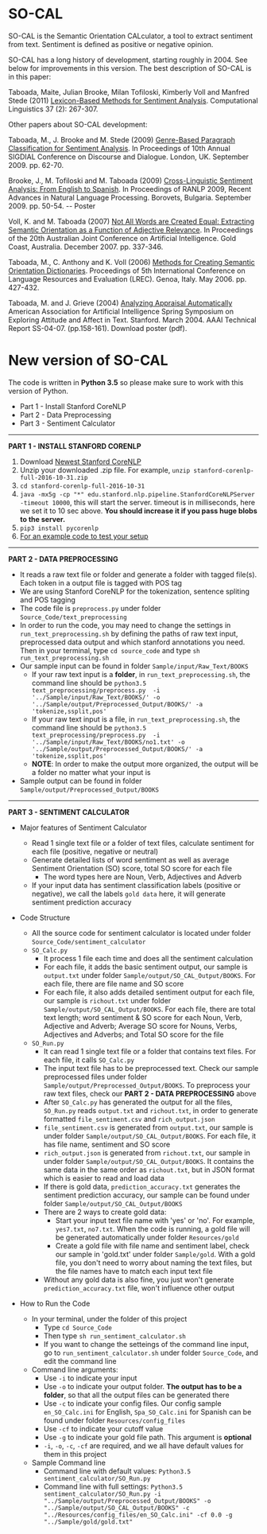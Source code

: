# SO-CAL

SO-CAL is the Semantic Orientation CALculator, a tool to extract
sentiment from text. Sentiment is defined as positive or negative
opinion.

SO-CAL has a long history of development, starting roughly
in 2004. See below for improvements in this version. The best
description of SO-CAL is in this paper:

Taboada, Maite, Julian Brooke, Milan Tofiloski, Kimberly Voll and
Manfred Stede (2011) [Lexicon-Based Methods for Sentiment
Analysis][3]. Computational Linguistics 37 (2): 267-307.

Other papers about SO-CAL development:

Taboada, M., J. Brooke and M. Stede (2009) [Genre-Based Paragraph
Classification for Sentiment Analysis][4]. In Proceedings of 10th
Annual SIGDIAL Conference on Discourse and Dialogue. London,
UK. September 2009. pp. 62-70.

Brooke, J., M. Tofiloski and M. Taboada (2009) [Cross-Linguistic
Sentiment Analysis: From English to Spanish][5]. In Proceedings of
RANLP 2009, Recent Advances in Natural Language Processing. Borovets,
Bulgaria. September 2009. pp. 50-54. -- Poster

Voll, K. and M. Taboada (2007) [Not All Words are Created Equal:
Extracting Semantic Orientation as a Function of Adjective
Relevance][6]. In Proceedings of the 20th Australian Joint Conference
on Artificial Intelligence. Gold Coast,
Australia. December 2007. pp. 337-346.

Taboada, M., C. Anthony and K. Voll (2006) [Methods for Creating
Semantic Orientation Dictionaries][7]. Proceedings of 5th
International Conference on Language Resources and Evaluation
(LREC). Genoa, Italy. May 2006. pp. 427-432.

Taboada, M. and J. Grieve (2004) [Analyzing Appraisal
Automatically][8] American Association for Artificial Intelligence
Spring Symposium on Exploring Attitude and Affect in
Text. Stanford. March 2004. AAAI Technical Report
SS-04-07. (pp.158-161). Download poster (pdf).


# New version of SO-CAL

The code is written in <b>Python 3.5</b> so please make sure to work with this version of Python.

* Part 1 - Install Stanford CoreNLP
* Part 2 - Data Preprocessing
* Part 3 - Sentiment Calculator

*****************************************************************************

<b>PART 1 - INSTALL STANFORD CORENLP</b>

1. Download [Newest Stanford CoreNLP][1]
2. Unzip your downloaded .zip file. For example, `unzip stanford-corenlp-full-2016-10-31.zip`
3. `cd stanford-corenlp-full-2016-10-31`
4. `java -mx5g -cp "*" edu.stanford.nlp.pipeline.StanfordCoreNLPServer -timeout 10000`, this will start the server.
timeout is in milliseconds, here we set it to 10 sec above. <b>You should increase it if you pass huge blobs to the server.</b>
5. `pip3 install pycorenlp`
6. [For an example code to test your setup][2]


*****************************************************************************

<b>PART 2 - DATA PREPROCESSING</b>

* It reads a raw text file or folder and generate a folder with tagged file(s). Each token in a output file is tagged with POS tag
* We are using Stanford CoreNLP for the tokenization, sentence spliting and POS tagging
* The code file is `preprocess.py` under folder `Source_Code/text_preprocessing`
* In order to run the code, you may need to change the settings in `run_text_preprocessing.sh` by defining the paths of raw text input, preprocessed data output and which stanford annotations you need. Then in your terminal, type `cd source_code` and type `sh run_text_preprocessing.sh`
* Our sample input can be found in folder `Sample/input/Raw_Text/BOOKS`
  * If your raw text input is a <b>folder</b>, in `run_text_preprocessing.sh`, the command line should be `python3.5 text_preprocessing/preprocess.py  -i '../Sample/input/Raw_Text/BOOKS/' -o '../Sample/output/Preprocessed_Output/BOOKS/' -a 'tokenize,ssplit,pos'`
  * If your raw text input is a </b>file</b>, in `run_text_preprocessing.sh`, the command line should be `python3.5 text_preprocessing/preprocess.py  -i '../Sample/input/Raw_Text/BOOKS/no1.txt' -o '../Sample/output/Preprocessed_Output/BOOKS/' -a 'tokenize,ssplit,pos'`
  * <b>NOTE</b>: In order to make the output more organized, the output will be a folder no matter what your input is
* Sample output can be found in folder `Sample/output/Preprocessed_Output/BOOKS`


*****************************************************************************

<b>PART 3 - SENTIMENT CALCULATOR</b>

* Major features of Sentiment Calculator
  * Read 1 single text file or a folder of text files, calculate sentiment for each file (positive, negative or neutral)
  * Generate detailed lists of word sentiment as well as average Sentiment Orientation (SO) score, total SO score for each file
    * The word types here are Noun, Verb, Adjectives and Adverb
  * If your input data has sentiment classification labels (positive or negative), we call the labels `gold data` here, it will generate sentiment prediction accuracy
  
* Code Structure
  * All the source code for sentiment calculator is located under folder `Source_Code/sentiment_calculator`
  * `SO_Calc.py`
    * It process 1 file each time and does all the sentiment calculation
    * For each file, it adds the basic sentiment output, our sample is `output.txt` under folder `Sample/output/SO_CAL_Output/BOOKS`. For each file, there are file name and SO score
    * For each file, it also adds detailed sentiment output for each file, our sample is `richout.txt` under folder `Sample/output/SO_CAL_Output/BOOKS`. For each file, there are total text length; word sentiment & SO score for each Noun, Verb, Adjective and Adverb; Average SO score for Nouns, Verbs, Adjectives and Adverbs; and Total SO score for the file
  * `SO_Run.py`
    * It can read 1 single text file or a folder that contains text files. For each file, it calls `SO_Calc.py`
    * The input text file has to be preprocessed text. Check our sample preprocessed files under folder `Sample/output/Preprocessed_Output/BOOKS`. To preprocess your raw text files, check our <b>PART 2 - DATA PREPROCESSING</b> above
    * After `SO_Calc.py` has generated the output for all the files, `SO_Run.py` reads `output.txt` and `richout.txt`, in order to generate formatted `file_sentiment.csv` and `rich_output.json`
    * `file_sentiment.csv` is generated from `output.txt`, our sample is under folder `Sample/output/SO_CAL_Output/BOOKS`. For each file, it has file name, sentiment and SO score
    * `rich_output.json` is generated from `richout.txt`, our sample in under folder `Sample/output/SO_CAL_Output/BOOKS`. It contains the same data in the same order as `richout.txt`, but in JSON format which is easier to read and load data
    * If there is gold data, `prediction_accuracy.txt` generates the sentiment prediction accuracy, our sample can be found under folder `Sample/output/SO_CAL_Output/BOOKS`
    * There are 2 ways to create gold data:
      * Start your input text file name with 'yes' or 'no'. For example, `yes7.txt`, `no7.txt`. When the code is running, a gold file will be generated automatically under folder `Resources/gold`
      * Create a gold file with file name and sentiment label, check our sample in 'gold.txt' under folder `Sample/gold`. With a gold file, you don't need to worry about naming the text files, but the file names have to match each input text file
    * Without any gold data is also fine, you just won't generate `prediction_accuracy.txt` file, won't influence other output

* How to Run the Code
  * In your terminal, under the folder of this project
    * Type `cd Source_Code`
    * Then type `sh run_sentiment_calculator.sh`
    * If you want to change the setteings of the command line input, go to `run_sentiment_calculator.sh` under folder `Source_Code`, and edit the command line
  * Command line arguments:
    * Use `-i` to indicate your input
    * Use `-o` to indicate your output folder. <b>The output has to be a folder</b>, so that all the output files can be generated there
    * Use `-c` to indicate your config files. Our config sample `en_SO_Calc.ini` for English, `Spa_SO_Calc.ini` for Spanish can be found under folder `Resources/config_files`
    * Use `-cf` to indicate your cutoff value
    * Use `-g` to indicate your gold file path. This argument is <b>optional</b>
    * `-i`, `-o`, `-c`, `-cf` are required, and we all have default values for them in this project
  * Sample Command line
    * Command line with default values: `Python3.5 sentiment_calculator/SO_Run.py`
    * Command line with full settings: `Python3.5 sentiment_calculator/SO_Run.py -i "../Sample/output/Preprocessed_Output/BOOKS" -o "../Sample/output/SO_CAL_Output/BOOKS" -c "../Resources/config_files/en_SO_Calc.ini" -cf 0.0 -g "../Sample/gold/gold.txt"`


[1]:http://stanfordnlp.github.io/CoreNLP/
[2]:http://stackoverflow.com/questions/32879532/stanford-nlp-for-python
[3]:http://www.mitpressjournals.org/doi/abs/10.1162/COLI_a_00049
[4]:http://www.sfu.ca/~mtaboada/docs/publications/Taboada_Brooke_Stede_SIGDIAL_2009.pdf
[5]:http://www.sfu.ca/~mtaboada/docs/publications/Brooke_et_al_RANLP_2009.pdf
[6]:http://www.sfu.ca/~mtaboada/docs/publications/Voll_Taboada_AusAI.pdf
[7]:http://www.sfu.ca/~mtaboada/docs/publications/Taboada_et_al_LREC_2006.pdf
[8]:http://www.sfu.ca/~mtaboada/docs/publications/TaboadaGrieveAppraisal.pdf
